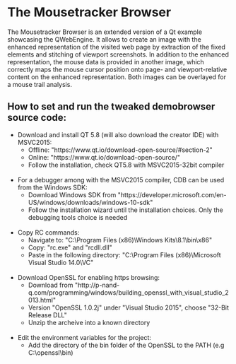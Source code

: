 # The Mousetracker Browser
The Mousetracker Browser is an extended version of a Qt example showcasing the QWebEngine. It allows to create an image with the enhanced representation of the visited web page by extraction of the fixed elements and stitching of viewport screenshots. In addition to the enhanced representation, the mouse data is provided in another image, which correctly maps the mouse cursor position onto page- and viewport-relative content on the enhanced representation. Both images can be overlayed for a mouse trail analysis.

## How to set and run the tweaked demobrowser source code:
<ul>
<li> Download and install QT 5.8 (will also download the creator IDE) with MSVC2015:
<ul>
	<li> Offline: "https://www.qt.io/download-open-source/#section-2" </li>
	<li> Online: "https://www.qt.io/download-open-source/" </li>
	<li> Follow the installation, check QT5.8 with MSVC2015-32bit compiler </li>
</ul>
</li>
<br>
<li> For a debugger among with the MSVC2015 compiler, CDB can be used from the Windows SDK:
<ul>
	<li> Download Windows SDK from "https://developer.microsoft.com/en-US/windows/downloads/windows-10-sdk" </li>
	<li> Follow the installation wizard until the installation choices. Only the debugging tools choice is needed </li>
</ul>
</li>
<br>
<li> Copy RC commands:
<ul>
	<li> Navigate to: 
		"C:\Program Files (x86)\Windows Kits\8.1\bin\x86" </li>
	<li> Copy:
		"rc.exe" and "rcdll.dll" </li>
	<li> Paste in the following directory:
		"C:\Program Files (x86)\Microsoft Visual Studio 14.0\VC" </li>
</ul>
</li>
<br>
<li> Download OpenSSL for enabling https browsing:
<ul>
	<li> Download from "http://p-nand-q.com/programming/windows/building_openssl_with_visual_studio_2013.html" </li>
	<li> Version "OpenSSL 1.0.2j" under "Visual Studio 2015", choose "32-Bit Release DLL" </li>
	<li> Unzip the archeive into a known directory </li>
</ul>
</li>
<br>
<li> Edit the environment variables for the project:
<ul>
	<li> Add the directory of the bin folder of the OpenSSL to the PATH (e.g C:\openssl\bin) </li> 
</ul>
</li>
